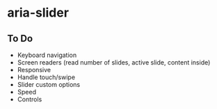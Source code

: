 # aria-slider

## To Do

* Keyboard navigation
* Screen readers (read number of slides, active slide, content inside)
* Responsive
* Handle touch/swipe
* Slider custom options
* Speed
* Controls
